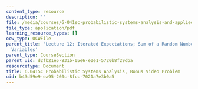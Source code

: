 ```yaml
---
content_type: resource
description: ''
file: /media/courses/6-041sc-probabilistic-systems-analysis-and-applied-probability-fall-2013/b43d59e9ea95260c8fcc7021a7e3b0a5_MIT6_041SCF13_Lec12BonVid.pdf
file_type: application/pdf
learning_resource_types: []
ocw_type: OCWFile
parent_title: 'Lecture 12: Iterated Expectations; Sum of a Random Number of Random
  Variables'
parent_type: CourseSection
parent_uid: d2fb21e5-831b-05e6-e0e1-5720b8f29dba
resourcetype: Document
title: 6.041SC Probabilistic Systems Analysis, Bonus Video Problem
uid: b43d59e9-ea95-260c-8fcc-7021a7e3b0a5
---
```

